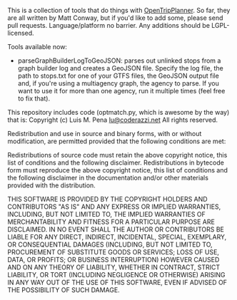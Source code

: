 This is a collection of tools that do things with
[OpenTripPlanner](http://opentripplanner.org). So far, they are all
written by Matt Conway, but if you'd like to add some, please send
pull requests. Language/platform no barrier. Any additions should be
LGPL-licensed.

Tools available now:

* parseGraphBuilderLogToGeoJSON: parses out unlinked stops from a
  graph builder log and creates a GeoJSON file. Specify the log file,
  the path to stops.txt for one of your GTFS files, the GeoJSON output
  file and, if you're using a multiagency graph, the agency to
  parse. If you want to use it for more than one agency, run it
  multiple times (feel free to fix that).
  
 
This repository includes code (optmatch.py, which is awesome by the
way) that is:
Copyright (c) Luis M. Pena <lu@coderazzi.net>  All rights reserved.

Redistribution and use in source and binary forms, with or without
modification, are permitted provided that the following conditions are
met:

Redistributions of source code must retain the above copyright
notice, this list of conditions and the following disclaimer.
Redistributions in bytecode form must reproduce the above copyright
notice, this list of conditions and the following disclaimer in
the documentation and/or other materials provided with the
distribution.

THIS SOFTWARE IS PROVIDED BY THE COPYRIGHT HOLDERS AND CONTRIBUTORS "AS
IS" AND ANY EXPRESS OR IMPLIED WARRANTIES, INCLUDING, BUT NOT LIMITED
TO, THE IMPLIED WARRANTIES OF MERCHANTABILITY AND FITNESS FOR A
PARTICULAR PURPOSE ARE DISCLAIMED. IN NO EVENT SHALL THE AUTHOR OR
CONTRIBUTORS BE LIABLE FOR ANY DIRECT, INDIRECT, INCIDENTAL, SPECIAL,
EXEMPLARY, OR CONSEQUENTIAL DAMAGES (INCLUDING, BUT NOT LIMITED TO,
PROCUREMENT OF SUBSTITUTE GOODS OR SERVICES; LOSS OF USE, DATA, OR
PROFITS; OR BUSINESS INTERRUPTION) HOWEVER CAUSED AND ON ANY THEORY OF
LIABILITY, WHETHER IN CONTRACT, STRICT LIABILITY, OR TORT (INCLUDING
NEGLIGENCE OR OTHERWISE) ARISING IN ANY WAY OUT OF THE USE OF THIS
SOFTWARE, EVEN IF ADVISED OF THE POSSIBILITY OF SUCH DAMAGE.
